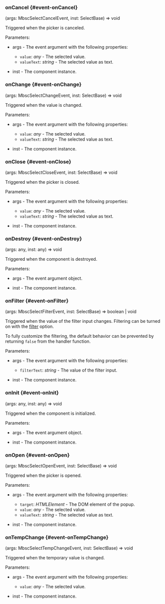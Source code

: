 ### onCancel {#event-onCancel}

(args: MbscSelectCancelEvent, inst: SelectBase) => void


Triggered when the picker is canceled.

Parameters:
 - args - The event argument with the following properties:
   - `value`: *any* - The selected value.
   - `valueText`: *string* - The selected value as text.

 - inst - The component instance.


### onChange {#event-onChange}

(args: MbscSelectChangeEvent, inst: SelectBase) => void


Triggered when the value is changed.

Parameters:
 - args - The event argument with the following properties:
   - `value`: *any* - The selected value.
   - `valueText`: *string* - The selected value as text.

 - inst - The component instance.


### onClose {#event-onClose}

(args: MbscSelectCloseEvent, inst: SelectBase) => void


Triggered when the picker is closed.

Parameters:
 - args - The event argument with the following properties:
   - `value`: *any* - The selected value.
   - `valueText`: *string* - The selected value as text.

 - inst - The component instance.


### onDestroy {#event-onDestroy}

(args: any, inst: any) => void


Triggered when the component is destroyed.

Parameters:
 - args - The event argument object.

 - inst - The component instance.


### onFilter {#event-onFilter}

(args: MbscSelectFilterEvent, inst: SelectBase) => boolean &#124; void


Triggered when the value of the filter input changes.
Filtering can be turned on with the [filter](#opt-filter) option.

To fully customize the filtering, the default behavior can be prevented by returning `false` from the handler function.

Parameters:
 - args - The event argument with the following properties:
   - `filterText`: *string* - The value of the filter input.

 - inst - The component instance.


### onInit {#event-onInit}

(args: any, inst: any) => void


Triggered when the component is initialized.

Parameters:
 - args - The event argument object.

 - inst - The component instance.


### onOpen {#event-onOpen}

(args: MbscSelectOpenEvent, inst: SelectBase) => void


Triggered when the picker is opened.

Parameters:
 - args - The event argument with the following properties:
   - `target`: *HTMLElement* - The DOM element of the popup.
   - `value`: *any* - The selected value.
   - `valueText`: *string* - The selected value as text.

 - inst - The component instance.


### onTempChange {#event-onTempChange}

(args: MbscSelectTempChangeEvent, inst: SelectBase) => void


Triggered when the temporary value is changed.

Parameters:
 - args - The event argument with the following properties:
   - `value`: *any* - The selected value.

 - inst - The component instance.


